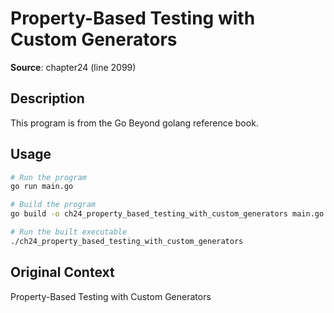 # Property-Based Testing with Custom Generators

**Source**: chapter24 (line 2099)

## Description

This program is from the Go Beyond golang reference book.

## Usage

```bash
# Run the program
go run main.go

# Build the program
go build -o ch24_property_based_testing_with_custom_generators main.go

# Run the built executable
./ch24_property_based_testing_with_custom_generators
```

## Original Context

Property-Based Testing with Custom Generators
